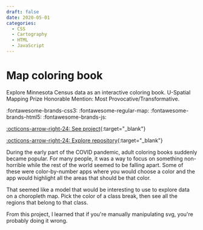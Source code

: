 ```yaml
---
draft: false 
date: 2020-05-01
categories:
  - CSS
  - Cartography
  - HTML
  - JavaScript
---
```



# Map coloring book

Explore Minnesota Census data as an interactive coloring book. U-Spatial Mapping Prize Honorable Mention: Most Provocative/Transformative.

:fontawesome-brands-css3:
:fontawesome-regular-map:
:fontawesome-brands-html5:
:fontawesome-brands-js:

[:octicons-arrow-right-24: See project](https://projects.travisormsby.com/map-coloring-book){:target="_blank"}

[:octicons-arrow-right-24: Explore repository](https://github.com/travisormsby/map-coloring-book){:target="_blank"}

<!-- more -->

During the early part of the COVID pandemic, adult coloring books suddenly became popular. For many people, it was a way to focus on something non-horrible while the rest of the world seemed to be falling apart. Some of these were color-by-number apps where you would choose a color and the app would highlight all the areas that should be that color. 

That seemed like a model that would be interesting to use to explore data on a choropleth map. Pick the color of a class break, then see all the regions that belong to that class. 

From this project, I learned that if you're manually manipulating svg, you're probably doing it wrong.